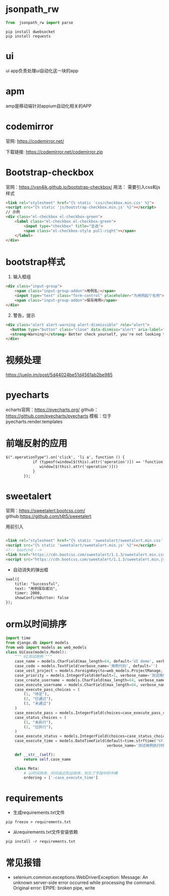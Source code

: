 
# jsonpath_rw

```python
from  jsonpath_rw import parse
```


```
pip install dwebsocket
pip install requests
```

# ui
ui app负责处理ui自动化这一块的app

# apm
amp是移动端针对appium自动化相关的APP


# codemirror
官网: https://codemirror.net/

下载链接: https://codemirror.net/codemirror.zip
# Bootstrap-checkbox
官网：https://vsn4ik.github.io/bootstrap-checkbox/
用法：
需要引入css和js样式
```html
<link rel="stylesheet" href="{% static 'css/checkbox.min.css' %}">
<script src="{% static 'js/bootstrap-checkbox.min.js' %}"></script>
// 示例
<div class="el-checkbox el-checkbox-green">
    <label class="el-checkbox el-checkbox-green">
        <input type="checkbox" title="全选">
        <span class="el-checkbox-style pull-right"></span>
    </label>
</div>
```

# bootstrap样式
1. 输入框组
```html
<div class="input-group">
    <span class="input-group-addon">用例名:</span>
    <input type="text" class="form-control" placeholder="为用例起个名吧">
    <span class="input-group-addon">保存用例</span>
</div>
```
2. 警告，提示
```html
<div class="alert alert-warning alert-dismissible" role="alert">
  <button type="button" class="close" data-dismiss="alert" aria-label="Close"><span aria-hidden="true">&times;</span></button>
  <strong>Warning!</strong> Better check yourself, you're not looking too good.
</div>
```

# 视频处理
https://juejin.im/post/5d44024be51d4561ab2be985

# pyecharts
echarts官网：https://pyecharts.org/
github： https://github.com/pyecharts/pyecharts
模板：位于 pyecharts.render.templates


# 前端反射的应用

```html
$(".operationType").on('click', 'li a', function () {
            if (typeof(window[$(this).attr('operation')]) == 'function') {
               window[$(this).attr('operation')]()
            }
        });
```

# sweetalert
官网：https://sweetalert.bootcss.com/
github:https://github.com/t4t5/sweetalert

用前引入
```html

<link rel="stylesheet" href="{% static 'sweetalert/sweetalert.min.css' %}">
<script src="{% static 'sweetalert/sweetalert.min.js' %}"></script>
<!-- bootcnd -->
<link href="https://cdn.bootcss.com/sweetalert/1.1.3/sweetalert.min.css" rel="stylesheet">
<script src="https://cdn.bootcss.com/sweetalert/1.1.3/sweetalert.min.js"></script>
```
- 自动消失的弹出框
```html
swal({
    title: "Successful",
    text: "用例保存成功",
    timer: 2000,
    showConfirmButton: false
});
```


# orm以时间排序
```python
import time
from django.db import models
from web import models as web_models
class UiCase(models.Model):
    """ UI测试用例 """
    case_name = models.CharField(max_length=64, default='UI demo', verbose_name='用例名称')
    case_code = models.TextField(verbose_name='用例代码', default='')
    case_vest_project = models.ForeignKey(to=web_models.ProjectManage, verbose_name='归属项目', default=None)
    case_priority = models.IntegerField(default=1, verbose_name='测试用例优先级')
    case_create_username = models.CharField(max_length=64, verbose_name='测试用例创建者', default='好心人')
    case_execute_username = models.CharField(max_length=64, verbose_name='测试用例执行人', default='好心人')
    case_execute_pass_choices = (
        (1, "待定"),
        (2, "已通过"),
        (3, "未通过")
    )
    case_execute_pass = models.IntegerField(choices=case_execute_pass_choices, default=1, verbose_name="测试用例执行是否通过")
    case_status_choices = (
        (1, "未执行"),
        (2, "已执行"),
    )
    case_execute_status = models.IntegerField(choices=case_status_choices, default=1, verbose_name='测试用例状态')
    case_execute_time = models.DateTimeField(default=time.strftime('%Y-%m-%d %H:%M:%S', time.localtime()),
                                             verbose_name='测试用例执行时间')

    def __str__(self):
        return self.case_name

    class Meta: 
        # 以时间排序，时间由近到远排序，别忘了字段中的中横
        ordering = ['-case_execute_time']
```


# requirements

- 生成requirements.txt文件
```
pip freeze > requirements.txt
```
- 从requirements.txt文件安装依赖
```
pip install -r requirements.txt
```

# 常见报错
- selenium.common.exceptions.WebDriverException: Message: An unknown server-side error occurred while processing the command. Original error: EPIPE: broken pipe, write

